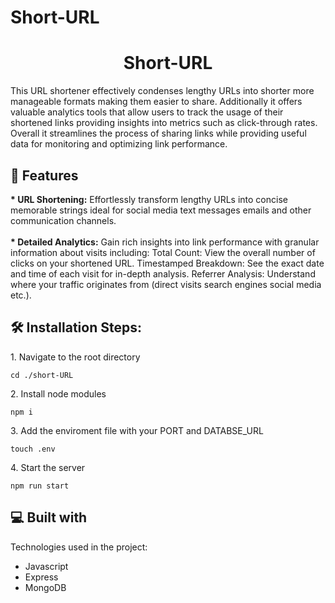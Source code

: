 # Short-URL


<h1 align="center" id="title">Short-URL</h1>

<p id="description">This URL shortener effectively condenses lengthy URLs into shorter more manageable formats making them easier to share. Additionally it offers valuable analytics tools that allow users to track the usage of their shortened links providing insights into metrics such as click-through rates. Overall it streamlines the process of sharing links while providing useful data for monitoring and optimizing link performance.</p>

  
  
<h2>🧐 Features</h2>


<b>*   URL Shortening:</b> Effortlessly transform lengthy URLs into concise memorable strings ideal for social media text messages emails and other communication channels. <br> <br>
<b>*   Detailed Analytics:</b> Gain rich insights into link performance with granular information about visits including: Total Count: View the overall number of clicks on your shortened URL. Timestamped Breakdown: See the exact date and time of each visit for in-depth analysis. Referrer Analysis: Understand where your traffic originates from (direct visits search engines social media etc.).

<h2>🛠️ Installation Steps:</h2>

<p>1. Navigate to the root directory</p>

```
cd ./short-URL
```

<p>2. Install node modules</p>

```
npm i
```

<p>3. Add the enviroment file with your PORT and DATABSE_URL</p>

```
touch .env
```

<p>4. Start the server</p>

```
npm run start
```


  
  
<h2>💻 Built with</h2>

Technologies used in the project:

*   Javascript
*   Express
*   MongoDB
